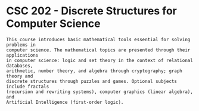 CSC 202 - Discrete Structures for Computer Science
==================================================

	This course introduces basic mathematical tools essential for solving problems in 
	computer science. The mathematical topics are presented through their applications 
	in computer science: logic and set theory in the context of relational databases, 
	arithmetic, number theory, and algebra through cryptography; graph theory and 
	discrete structures through puzzles and games. Optional subjects include fractals 
	(recursion and rewriting systems), computer graphics (linear algebra), and 
	Artificial Intelligence (first-order logic).